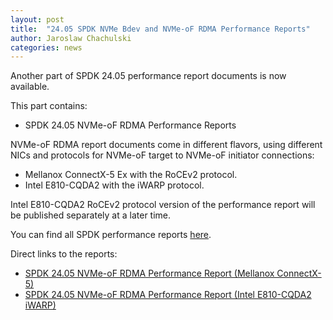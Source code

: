 ```yaml
---
layout: post
title:  "24.05 SPDK NVMe Bdev and NVMe-oF RDMA Performance Reports"
author: Jaroslaw Chachulski
categories: news
---
```


Another part of SPDK 24.05 performance report documents is now available.

This part contains:

* SPDK 24.05 NVMe-oF RDMA Performance Reports

NVMe-oF RDMA report documents come in different flavors, using different NICs and protocols for NVMe-oF target to NVMe-oF initiator connections:

* Mellanox ConnectX-5 Ex with the RoCEv2 protocol.
* Intel E810-CQDA2 with the iWARP protocol.

Intel E810-CQDA2 RoCEv2 protocol version of the performance report will be
published separately at a later time.

You can find all SPDK performance reports [here](https://spdk.io/doc/performance_reports.html).

Direct links to the reports:

- [SPDK 24.05 NVMe-oF RDMA Performance Report (Mellanox ConnectX-5)](https://ci.spdk.io/download/performance-reports/SPDK_rdma_mlx_perf_report_2405.pdf)
- [SPDK 24.05 NVMe-oF RDMA Performance Report (Intel E810-CQDA2 iWARP)](https://ci.spdk.io/download/performance-reports/SPDK_rdma_cvl_iwarp_perf_report_2405.pdf)
